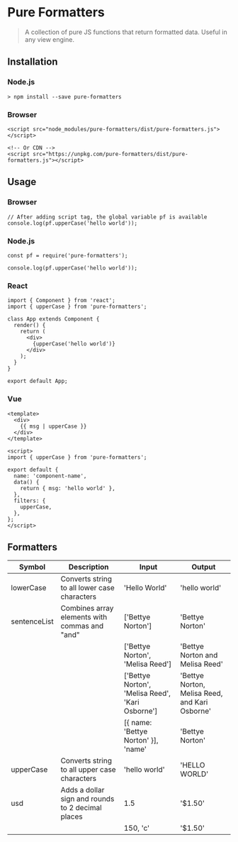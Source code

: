 # Pure Formatters

> A collection of pure JS functions that return formatted data. Useful in any view engine.

## Installation

### Node.js

    > npm install --save pure-formatters

### Browser

    <script src="node_modules/pure-formatters/dist/pure-formatters.js"></script>

    <!-- Or CDN -->
    <script src="https://unpkg.com/pure-formatters/dist/pure-formatters.js"></script>

## Usage

### Browser

    // After adding script tag, the global variable pf is available
    console.log(pf.upperCase('hello world'));

### Node.js

    const pf = require('pure-formatters');

    console.log(pf.upperCase('hello world'));

### React

    import { Component } from 'react';
    import { upperCase } from 'pure-formatters';

    class App extends Component {
      render() {
        return (
          <div>
            {upperCase('hello world')}
          </div>
        );
      }
    }

    export default App;

### Vue

    <template>
      <div>
        {{ msg | upperCase }}
      </div>
    </template>

    <script>
    import { upperCase } from 'pure-formatters';

    export default {
      name: 'component-name',
      data() {
        return { msg: 'hello world' },
      },
      filters: {
        upperCase,
      },
    };
    </script>

## Formatters

| Symbol       | Description                                       | Input                                            | Output                                         |
|--------------|---------------------------------------------------|--------------------------------------------------|------------------------------------------------|
| lowerCase    | Converts string to all lower case characters      | 'Hello World'                                    | 'hello world'                                  |
| sentenceList | Combines array elements with commas and "and"     | ['Bettye Norton']                                | 'Bettye Norton'                                |
|              |                                                   | ['Bettye Norton', 'Melisa Reed']                 | 'Bettye Norton and Melisa Reed'                |
|              |                                                   | ['Bettye Norton', 'Melisa Reed', 'Kari Osborne'] | 'Bettye Norton, Melisa Reed, and Kari Osborne' |
|              |                                                   | [{ name: 'Bettye Norton' }], 'name'              | 'Bettye Norton'                                |
| upperCase    | Converts string to all upper case characters      | 'hello world'                                    | 'HELLO WORLD'                                  |
| usd          | Adds a dollar sign and rounds to 2 decimal places | 1.5                                              | '$1.50'                                        |
|              |                                                   | 150, 'c'                                         | '$1.50'                                        |
